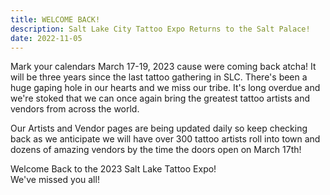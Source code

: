 ```yaml
---
title: WELCOME BACK!
description: Salt Lake City Tattoo Expo Returns to the Salt Palace!
date: 2022-11-05
---
```

M﻿ark your calendars March 17-19, 2023 cause were coming back atcha! It will be three years since the last tattoo gathering in SLC. There's been a huge gaping hole in our hearts and we miss our tribe. It's long overdue and we're stoked that we can once again bring the greatest tattoo artists and vendors from across the world.

O﻿ur Artists and Vendor pages are being updated daily so keep checking back as we anticipate we will have over 300 tattoo artists roll into town and dozens of amazing vendors by the time the doors open on March 17th!

Welcome Back to the 2023 Salt Lake Tattoo Expo!\
W﻿e've missed you all!
